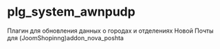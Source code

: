 # plg_system_awnpudp
Плагин для обновления данных о городах и отделениях Новой Почты для (JoomShopinng)addon_nova_poshta
